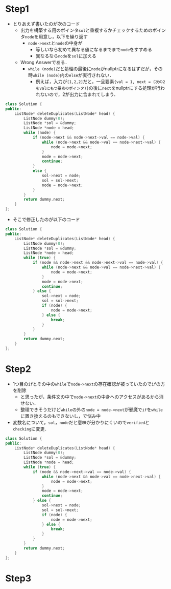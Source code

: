 # Step1
- とりあえず書いたのが次のコード
  - 出力を構築する用のポインタ`sol`と重複するかチェックするためのポインタ`node`を用意し，以下を繰り返す
    - `node->next`と`node`の中身が
      - 等しいなら初めて異なる値になるまでまで`node`をすすめる
      - 異なるなら`node`を`sol`に加える
  - Wrong Answerである．
    - `while (node)`だと処理の最後に`node`がnullptrになるはずだが，その時`while (node)`内の`else`が実行されない．
      - 例えば，入力が`[1,2,2]`だと，一旦要素`{val = 1, next = (次の2をvalにもつ要素のポインタ)}`の後に`next`をnullptrにする処理が行われないので，2が出力に含まれてしまう．
```C++
class Solution {
public:
    ListNode* deleteDuplicates(ListNode* head) {
        ListNode dummy(0);
        ListNode *sol = &dummy;
        ListNode *node = head;
        while (node) {
            if (node->next && node->next->val == node->val) {
                while (node->next && node->val == node->next->val) {
                    node = node->next;
                }
                node = node->next;
                continue;
            }
            else {
                sol->next = node;
                sol = sol->next;
                node = node->next;
            }
        }
        return dummy.next;
    }
};
```
- そこで修正したのが以下のコード
```C++
class Solution {
public:
    ListNode* deleteDuplicates(ListNode* head) {
        ListNode dummy(0);
        ListNode *sol = &dummy;
        ListNode *node = head;
        while (true) {
            if (node && node->next && node->next->val == node->val) {
                while (node->next && node->val == node->next->val) {
                    node = node->next;
                }
                node = node->next;
                continue;
            } else {
                sol->next = node;
                sol = sol->next;
                if (node) {
                    node = node->next;
                } else {
                    break;
                }
            }
        }
        return dummy.next;
    }
};
```

# Step2
- 1つ目の`if`とその中の`while`で`node->next`の存在確認が被っていたので`if`の方を削除
  - と思ったが，条件文の中で`node->next`の中身へのアクセスがあるから消せない．
  - 整理できそうだけど`while`の外の`node = node->next`が邪魔で`if`を`while`に置き換えるのもできないし，で悩み中
- 変数名について，`sol`，`node`だと意味が分かりにくいので`verified`と`checking`に変更．
```C++
class Solution {
public:
    ListNode* deleteDuplicates(ListNode* head) {
        ListNode dummy(0);
        ListNode *sol = &dummy;
        ListNode *node = head;
        while (true) {
            if (node && node->next->val == node->val) {
                while (node->next && node->val == node->next->val) {
                    node = node->next;
                }
                node = node->next;
                continue;
            } else {
                sol->next = node;
                sol = sol->next;
                if (node) {
                    node = node->next;
                } else {
                    break;
                }
            }
        }
        return dummy.next;
    }
};
```

# Step3
